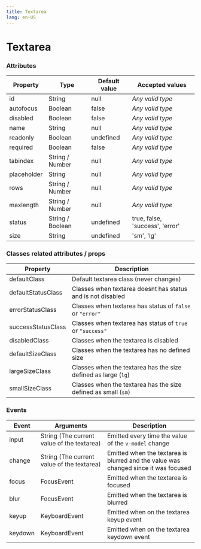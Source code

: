 ```yaml
---
title: Textarea
lang: en-US
---
```


# Textarea

<text-area-field />

### Attributes


| Property		| Type 				| Default value | Accepted values |
|---			|---				|---			|---				|
| id			| String			| null			| _Any valid type_ |
| autofocus		| Boolean			| false			| _Any valid type_ |
| disabled		| Boolean			| false			| _Any valid type_ |
| name			| String			| null			| _Any valid type_ |
| readonly		| Boolean			| undefined		| _Any valid type_ |
| required		| Boolean			| false			| _Any valid type_ |
| tabindex		| String / Number	| null			| _Any valid type_ |
| placeholder	| String			| null			| _Any valid type_ |
| rows			| String  / Number	| null			| _Any valid type_ |
| maxlength		| String / Number	| null			| _Any valid type_ |
| status        | String / Boolean     | undefined      | true, false, 'success', 'error' |
| size        | String      | undefined      | 'sm', 'lg' |

### Classes related attributes / props

| Property				| Description												|
|---					|---														|
| defaultClass			| Default textarea class (never changes) 						|
| defaultStatusClass	| Classes when textarea doesnt has status and is not disabled	|
| errorStatusClass		| Classes when textarea has status of `false` or `"error"`		|
| successStatusClass	| Classes when textarea has status of `true` or `"success"` 	|
| disabledClass			| Classes when the textarea is disabled						|
| defaultSizeClass		| Classes when the textarea has no defined size 				|
| largeSizeClass		| Classes when the textarea has the size defined as large (`lg`) |
| smallSizeClass		| Classes when the textarea has the size defined as small (`sm`) |

### Events

| Event		| Arguments 									| Description 	|
|---		|---											|---			|
| input		| String (The current value of the textarea)	| Emitted every time the value of the `v-model` change |
| change	| String (The current value of the textarea)	| Emitted when the textarea is blurred and the value was changed since it was focused |
| focus		| FocusEvent									| Emitted when the textarea is focused	|
| blur		| FocusEvent									| Emitted when the textarea is blurred	|
| keyup		| KeyboardEvent									| Emitted when on the textarea keyup event	|
| keydown	| KeyboardEvent									| Emitted when on the textarea keydown event	|

